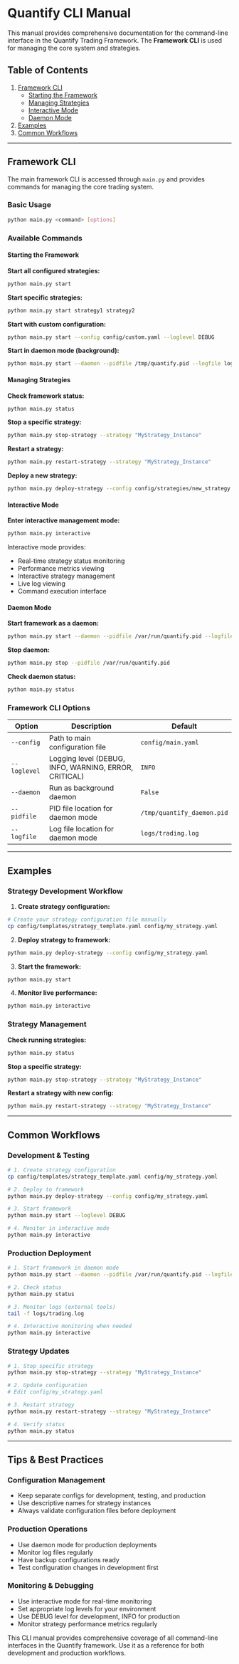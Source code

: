# Quantify CLI Manual

This manual provides comprehensive documentation for the command-line interface in the Quantify Trading Framework. The **Framework CLI** is used for managing the core system and strategies.

## Table of Contents

1. [Framework CLI](#framework-cli)
   - [Starting the Framework](#starting-the-framework)
   - [Managing Strategies](#managing-strategies)
   - [Interactive Mode](#interactive-mode)
   - [Daemon Mode](#daemon-mode)
2. [Examples](#examples)
3. [Common Workflows](#common-workflows)

---

## Framework CLI

The main framework CLI is accessed through `main.py` and provides commands for managing the core trading system.

### Basic Usage
```bash
python main.py <command> [options]
```

### Available Commands

#### Starting the Framework

**Start all configured strategies:**
```bash
python main.py start
```

**Start specific strategies:**
```bash
python main.py start strategy1 strategy2
```

**Start with custom configuration:**
```bash
python main.py start --config config/custom.yaml --loglevel DEBUG
```

**Start in daemon mode (background):**
```bash
python main.py start --daemon --pidfile /tmp/quantify.pid --logfile logs/daemon.log
```

#### Managing Strategies

**Check framework status:**
```bash
python main.py status
```

**Stop a specific strategy:**
```bash
python main.py stop-strategy --strategy "MyStrategy_Instance"
```

**Restart a strategy:**
```bash
python main.py restart-strategy --strategy "MyStrategy_Instance"
```

**Deploy a new strategy:**
```bash
python main.py deploy-strategy --config config/strategies/new_strategy.yaml
```

#### Interactive Mode

**Enter interactive management mode:**
```bash
python main.py interactive
```

Interactive mode provides:
- Real-time strategy status monitoring
- Performance metrics viewing
- Interactive strategy management
- Live log viewing
- Command execution interface

#### Daemon Mode

**Start framework as a daemon:**
```bash
python main.py start --daemon --pidfile /var/run/quantify.pid --logfile /var/log/quantify.log
```

**Stop daemon:**
```bash
python main.py stop --pidfile /var/run/quantify.pid
```

**Check daemon status:**
```bash
python main.py status
```

### Framework CLI Options

| Option | Description | Default |
|--------|-------------|---------|
| `--config` | Path to main configuration file | `config/main.yaml` |
| `--loglevel` | Logging level (DEBUG, INFO, WARNING, ERROR, CRITICAL) | `INFO` |
| `--daemon` | Run as background daemon | `False` |
| `--pidfile` | PID file location for daemon mode | `/tmp/quantify_daemon.pid` |
| `--logfile` | Log file location for daemon mode | `logs/trading.log` |

---

## Examples

### Strategy Development Workflow

1. **Create strategy configuration:**
```bash
# Create your strategy configuration file manually
cp config/templates/strategy_template.yaml config/my_strategy.yaml
```

2. **Deploy strategy to framework:**
```bash
python main.py deploy-strategy --config config/my_strategy.yaml
```

3. **Start the framework:**
```bash
python main.py start
```

4. **Monitor live performance:**
```bash
python main.py interactive
```

### Strategy Management

**Check running strategies:**
```bash
python main.py status
```

**Stop a specific strategy:**
```bash
python main.py stop-strategy --strategy "MyStrategy_Instance"
```

**Restart a strategy with new config:**
```bash
python main.py restart-strategy --strategy "MyStrategy_Instance"
```

---

## Common Workflows

### Development & Testing
```bash
# 1. Create strategy configuration
cp config/templates/strategy_template.yaml config/my_strategy.yaml

# 2. Deploy to framework
python main.py deploy-strategy --config config/my_strategy.yaml

# 3. Start framework
python main.py start --loglevel DEBUG

# 4. Monitor in interactive mode
python main.py interactive
```

### Production Deployment
```bash
# 1. Start framework in daemon mode
python main.py start --daemon --pidfile /var/run/quantify.pid --logfile /var/log/quantify.log

# 2. Check status
python main.py status

# 3. Monitor logs (external tools)
tail -f logs/trading.log

# 4. Interactive monitoring when needed
python main.py interactive
```

### Strategy Updates
```bash
# 1. Stop specific strategy
python main.py stop-strategy --strategy "MyStrategy_Instance"

# 2. Update configuration
# Edit config/my_strategy.yaml

# 3. Restart strategy
python main.py restart-strategy --strategy "MyStrategy_Instance"

# 4. Verify status
python main.py status
```

---

## Tips & Best Practices

### Configuration Management
- Keep separate configs for development, testing, and production
- Use descriptive names for strategy instances
- Always validate configuration files before deployment

### Production Operations
- Use daemon mode for production deployments
- Monitor log files regularly
- Have backup configurations ready
- Test configuration changes in development first

### Monitoring & Debugging
- Use interactive mode for real-time monitoring
- Set appropriate log levels for your environment
- Use DEBUG level for development, INFO for production
- Monitor strategy performance metrics regularly

This CLI manual provides comprehensive coverage of all command-line interfaces in the Quantify framework. Use it as a reference for both development and production workflows. 